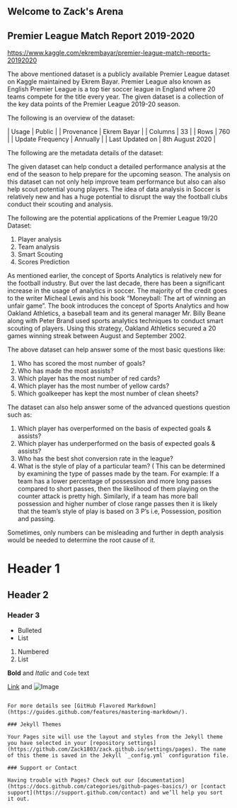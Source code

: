 ## Welcome to Zack's Arena

## Premier League Match Report 2019-2020

https://www.kaggle.com/ekrembayar/premier-league-match-reports-20192020

The above mentioned dataset is a publicly available Premier League dataset on Kaggle maintained by Ekrem Bayar. Premier League also known as English Premier League is a top tier soccer league in England where 20 teams compete for the title every year. The given dataset is a collection of the key data points of the Premier League 2019-20 season. 

The following is an overview of the dataset:

 | Usage | Public |
 | Provenance | Ekrem Bayar |
 | Columns | 33 |
 | Rows | 760 |
 | Update Frequency | Annually |
 | Last Updated on | 8th August 2020 |



The following are the metadata details of the dataset:


The given dataset can help conduct a detailed performance analysis at the end of the season to help prepare for the upcoming season. The analysis on this dataset can not only help improve team performance but also can also help scout potential young players. The idea of data analysis in Soccer is relatively new and has a huge potential to disrupt the way the football clubs conduct their scouting and analysis.

The following are the potential applications of the Premier League 19/20 Dataset: 

  1. Player analysis
  2. Team analysis
  3. Smart Scouting
  4. Scores Prediction






As mentioned earlier, the concept of Sports Analytics is relatively new for the football industry. But over the last decade, there has been a significant increase in the usage of analytics in soccer. The majority of the credit goes to the writer Micheal Lewis and his book “Moneyball: The art of winning an unfair game”. The book introduces the concept of Sports Analytics and how Oakland Athletics, a baseball team and its general manager Mr. Billy Beane along with Peter Brand used sports analytics techniques to conduct smart scouting of players. Using this strategy, Oakland Athletics secured a 20 games winning streak between August and September 2002.

The above dataset can help answer some of the most basic questions like:

  1. Who has scored the most number of goals?
  2. Who has made the most assists?
  3. Which player has the most number of red cards? 
  4. Which player has the most number of yellow cards?
  5. Which goalkeeper has kept the most number of clean sheets?

The dataset can also help answer some of the advanced questions question such as:

  1. Which player has overperformed on the basis of expected goals & assists?
  2. Which player has underperformed on the basis of expected goals & assists?
  3. Who has the best shot conversion rate in the league?
  4. What is the style of play of a particular team? ( This can be determined by examining the type of passes made by the team. For example: If a team has a lower percentage of possession and more long passes compared to short passes, then the likelihood of them playing on the counter attack is pretty high. Similarly, if a team has more ball possession and higher number of close range passes then it is likely that the team’s style of play is based on 3 P’s i.e, Possession, position and passing.

Sometimes, only numbers can be misleading and further in depth analysis would be needed to determine the root cause of it.

# Header 1
## Header 2
### Header 3

- Bulleted
- List

1. Numbered
2. List

**Bold** and _Italic_ and `Code` text

[Link](url) and ![Image](src)
```

For more details see [GitHub Flavored Markdown](https://guides.github.com/features/mastering-markdown/).

### Jekyll Themes

Your Pages site will use the layout and styles from the Jekyll theme you have selected in your [repository settings](https://github.com/Zack1803/zack.github.io/settings/pages). The name of this theme is saved in the Jekyll `_config.yml` configuration file.

### Support or Contact

Having trouble with Pages? Check out our [documentation](https://docs.github.com/categories/github-pages-basics/) or [contact support](https://support.github.com/contact) and we’ll help you sort it out.
